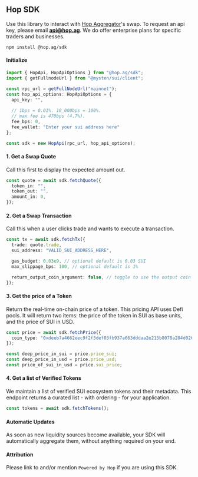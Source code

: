 ## Hop SDK

Use this library to interact with [Hop Aggregator](hop.ag)'s swap. To request an api key, please
email [**api@hop.ag**](mailto:api@hop.ag). We do offer enterprise plans for specific traders and businesses.


`npm install @hop.ag/sdk`

#### Initialize

```typescript
import { HopApi, HopApiOptions } from "@hop.ag/sdk";
import { getFullnodeUrl } from "@mysten/sui/client";

const rpc_url = getFullNodeUrl("mainnet");
const hop_api_options: HopApiOptions = {
  api_key: "",
  
  // 1bps = 0.01%. 10_000bps = 100%. 
  // max fee is 470bps (4.7%).
  fee_bps: 0,
  fee_wallet: "Enter your sui address here"
};

const sdk = new HopApi(rpc_url, hop_api_options);
```

#### 1. Get a Swap Quote

Call this first to display the expected amount out.

```typescript
const quote = await sdk.fetchQuote({
  token_in: "",
  token_out: "",
  amount_in: 0,
});
```

#### 2. Get a Swap Transaction

Call this when a user clicks trade and wants to execute a transaction.

```typescript
const tx = await sdk.fetchTx({
  trade: quote.trade,
  sui_address: "VALID_SUI_ADDRESS_HERE",

  gas_budget: 0.03e9, // optional default is 0.03 SUI
  max_slippage_bps: 100, // optional default is 1%

  return_output_coin_argument: false, // toggle to use the output coin in a ptb
});
```

#### 3. Get the price of a Token
Return the real-time on-chain price of a token. This pricing API uses Defi pools.
It will return two items: the price of the token in SUI as base units, and the price
of SUI in USD.

```typescript
const price = await sdk.fetchPrice({
  coin_type: "0xdeeb7a4662eec9f2f3def03fb937a663dddaa2e215b8078a284d026b7946c270::deep::DEEP"
});

const deep_price_in_sui = price.price_sui;
const deep_price_in_usd = price.price_usd;
const price_of_sui_in_usd = price.sui_price;
```

#### 4. Get a list of Verified Tokens
We maintain a list of verified SUI ecosystem tokens and their metadata. This
endpoint returns a curated list - with ordering - for your application.

```typescript
const tokens = await sdk.fetchTokens();
```

#### Automatic Updates
As soon as new liquidity sources become available, your
SDK will automatically aggregate them, without anything required on your end.

#### Attribution

Please link to and/or mention `Powered by Hop` if you are using this SDK.